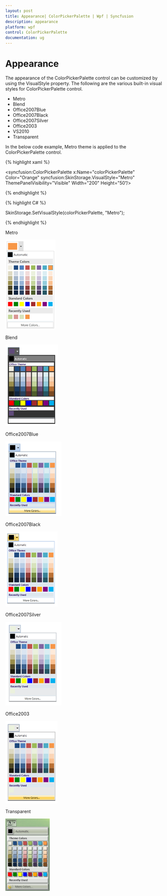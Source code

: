 ```yaml
---
layout: post
title: Appearance| ColorPickerPalette | Wpf | Syncfusion
description: appearance
platform: wpf
control: ColorPickerPalette
documentation: ug
---
```


# Appearance

The appearance of the ColorPickerPalette control can be customized by using the VisualStyle property. The following are the various built-in visual styles for ColorPickerPalette control.

* Metro
* Blend
* Office2007Blue
* Office2007Black
* Office2007Silver
* Office2003
* VS2010
* Transparent

In the below code example, Metro theme is applied to the ColorPickerPalette control. 


{% highlight xaml %}


<syncfusion:ColorPickerPalette x:Name="colorPickerPalette" Color="Orange" syncfusion:SkinStorage.VisualStyle="Metro"  ThemePanelVisibility="Visible" Width="200" Height="50”/> 

{% endhighlight %}

{% highlight C# %}

SkinStorage.SetVisualStyle(colorPickerPalette, "Metro"); 

{% endhighlight %}

Metro

![](Appearance_images/Appearance_img6.png)

Blend

![](Appearance_images/Appearance_img2.png)

Office2007Blue

![](Appearance_images/Appearance_img1.png)


Office2007Black

![](Appearance_images/Appearance_img4.png)


Office2007Silver

![](Appearance_images/Appearance_img5.png)


Office2003

![](Appearance_images/Appearance_img3.png)

Transparent

![](Appearance_images/Appearance_img7.png)





